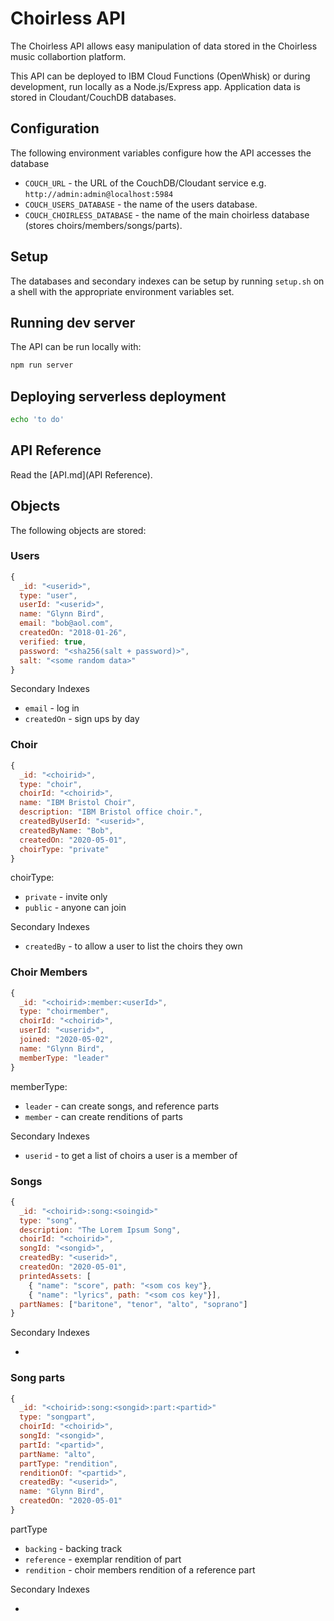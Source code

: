 # Choirless API

The Choirless API allows easy manipulation of data stored in the Choirless music collabortion platform.

This API can be deployed to IBM Cloud Functions (OpenWhisk) or during development, run locally as a Node.js/Express app. Application data is stored in Cloudant/CouchDB databases.

## Configuration

The following environment variables configure how the API accesses the database

- `COUCH_URL` - the URL of the CouchDB/Cloudant service e.g. `http://admin:admin@localhost:5984`
- `COUCH_USERS_DATABASE` - the name of the users database.
- `COUCH_CHOIRLESS_DATABASE` - the name of the main choirless database (stores choirs/members/songs/parts).

## Setup

The databases and secondary indexes can be setup by running `setup.sh` on a shell with the appropriate environment variables set.

## Running dev server

The API can be run locally with:

```sh
npm run server
```

## Deploying serverless deployment

```sh
echo 'to do'
```

## API Reference

Read the [API.md](API Reference).

## Objects

The following objects are stored:

### Users

```js
{
  _id: "<userid>",
  type: "user",
  userId: "<userid>",
  name: "Glynn Bird",
  email: "bob@aol.com",
  createdOn: "2018-01-26",
  verified: true,
  password: "<sha256(salt + password)>",
  salt: "<some random data>"
}
```

Secondary Indexes

- `email` - log in 
- `createdOn` - sign ups by day

### Choir

```js
{
  _id: "<choirid>",
  type: "choir",
  choirId: "<choirid>",
  name: "IBM Bristol Choir",
  description: "IBM Bristol office choir.",
  createdByUserId: "<userid>",
  createdByName: "Bob",
  createdOn: "2020-05-01",
  choirType: "private"
}
```

choirType:

- `private` - invite only
- `public` - anyone can join

Secondary Indexes

- `createdBy` - to allow a user to list the choirs they own

### Choir Members

```js
{
  _id: "<choirid>:member:<userId>",
  type: "choirmember",
  choirId: "<choirid>",
  userId: "<userid>",
  joined: "2020-05-02",
  name: "Glynn Bird",
  memberType: "leader"
}
```

memberType:

- `leader` - can create songs, and reference parts
- `member` - can create renditions of parts

Secondary Indexes

- `userid` - to get a list of choirs a user is a member of


### Songs

```js
{
  _id: "<choirid>:song:<soingid>"
  type: "song",
  description: "The Lorem Ipsum Song",
  choirId: "<choirid>",
  songId: "<songid>",
  createdBy: "<userid>",
  createdOn: "2020-05-01",
  printedAssets: [
    { "name": "score", path: "<som cos key"},
    { "name": "lyrics", path: "<som cos key"}],
  partNames: ["baritone", "tenor", "alto", "soprano"]
}
```

Secondary Indexes

-

### Song parts

```js
{
  _id: "<choirid>:song:<songid>:part:<partid>"
  type: "songpart",
  choirId: "<choirid>",
  songId: "<songid>",
  partId: "<partid>",
  partName: "alto",
  partType: "rendition",
  renditionOf: "<partid>",
  createdBy: "<userid>",
  name: "Glynn Bird",
  createdOn: "2020-05-01"
}
```

partType

- `backing` - backing track
- `reference` - exemplar rendition of part
- `rendition` - choir members rendition of a reference part

Secondary Indexes

-